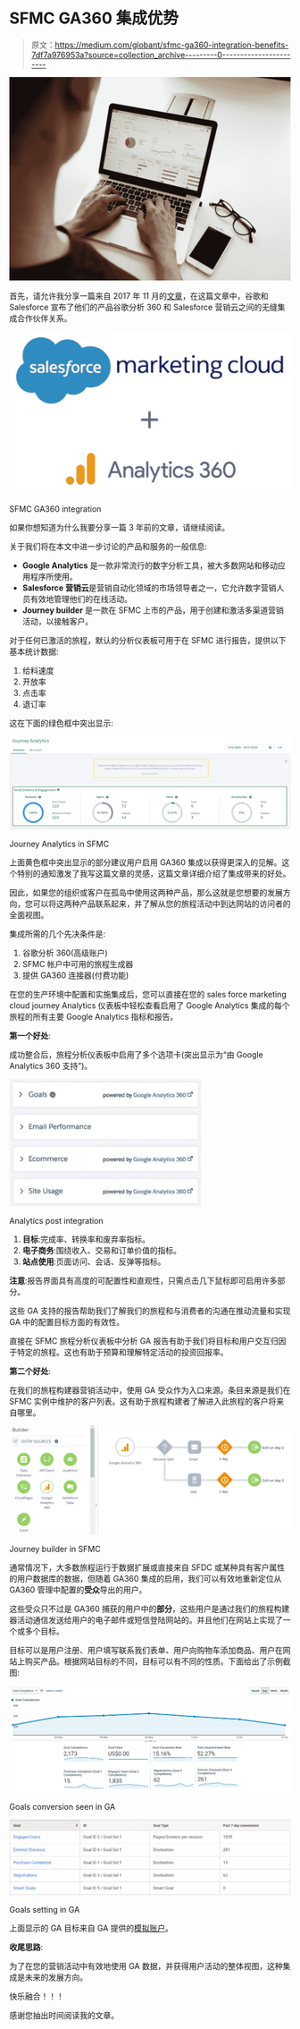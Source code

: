 # SFMC GA360 集成优势

> 原文：<https://medium.com/globant/sfmc-ga360-integration-benefits-7df7a976953a?source=collection_archive---------0----------------------->

![](img/6cae9db2219d5e80230e6e29c72bbd86.png)

首先，请允许我分享一篇来自 2017 年 11 月的[文章](https://www.blog.google/products/marketingplatform/360/google-analytics-360-salesforce)，在这篇文章中，谷歌和 Salesforce 宣布了他们的产品谷歌分析 360 和 Salesforce 营销云之间的无缝集成合作伙伴关系。

![](img/d8abe1008b1763d858c79b8d4826a76b.png)

SFMC GA360 integration

如果你想知道为什么我要分享一篇 3 年前的文章，请继续阅读。

关于我们将在本文中进一步讨论的产品和服务的一般信息:

*   **Google Analytics** 是一款非常流行的数字分析工具，被大多数网站和移动应用程序所使用。
*   **Salesforce 营销云**是营销自动化领域的市场领导者之一，它允许数字营销人员有效地管理他们的在线活动。
*   **Journey builder** 是一款在 SFMC 上市的产品，用于创建和激活多渠道营销活动，以接触客户。

对于任何已激活的旅程，默认的分析仪表板可用于在 SFMC 进行报告，提供以下基本统计数据:

1.  给料速度
2.  开放率
3.  点击率
4.  退订率

这在下面的绿色框中突出显示:

![](img/b6d7a23c5966042459f617d69d125c1d.png)

Journey Analytics in SFMC

上面黄色框中突出显示的部分建议用户启用 GA360 集成以获得更深入的见解。这个特别的通知激发了我写这篇文章的灵感，这篇文章详细介绍了集成带来的好处。

因此，如果您的组织或客户在孤岛中使用这两种产品，那么这就是您想要的发展方向，您可以将这两种产品联系起来，并了解从您的旅程活动中到达网站的访问者的全面视图。

集成所需的几个先决条件是:

1.  谷歌分析 360(高级账户)
2.  SFMC 帐户中可用的旅程生成器
3.  提供 GA360 连接器(付费功能)

在您的生产环境中配置和实施集成后，您可以直接在您的 sales force marketing cloud journey Analytics 仪表板中轻松查看启用了 Google Analytics 集成的每个旅程的所有主要 Google Analytics 指标和报告。

**第一个好处**:

成功整合后，旅程分析仪表板中启用了多个选项卡(突出显示为“由 Google Analytics 360 支持”)。

![](img/b49a024992f99ba30113d53b4b503326.png)

Analytics post integration

1.  **目标**:完成率、转换率和废弃率指标。
2.  **电子商务**:围绕收入、交易和订单价值的指标。
3.  **站点使用**:页面访问、会话、反弹等指标。

**注意**:报告界面具有高度的可配置性和直观性，只需点击几下鼠标即可启用许多部分。

这些 GA 支持的报告帮助我们了解我们的旅程和与消费者的沟通在推动流量和实现 GA 中的配置目标方面的有效性。

直接在 SFMC 旅程分析仪表板中分析 GA 报告有助于我们将目标和用户交互归因于特定的旅程。这也有助于预算和理解特定活动的投资回报率。

**第二个好处**:

在我们的旅程构建器营销活动中，使用 GA 受众作为入口来源。条目来源是我们在 SFMC 实例中维护的客户列表。这有助于旅程构建者了解进入此旅程的客户将来自哪里。

![](img/ef85dd4e3ccf1e581ea9bce928ac4c5b.png)

Journey builder in SFMC

通常情况下，大多数旅程运行于数据扩展或直接来自 SFDC 或某种具有客户属性的用户数据库的数据，但随着 GA360 集成的启用，我们可以有效地重新定位从 GA360 管理中配置的**受众**导出的用户。

这些受众只不过是 GA360 捕获的用户中的**部分**，这些用户是通过我们的旅程构建器活动通信发送给用户的电子邮件或短信登陆网站的。并且他们在网站上实现了一个或多个目标。

目标可以是用户注册、用户填写联系我们表单、用户向购物车添加商品、用户在网站上购买产品。根据网站目标的不同，目标可以有不同的性质。下面给出了示例截图:

![](img/099b7cc2166a94e41fd65bb0c69ea0e7.png)

Goals conversion seen in GA

![](img/ec68b057f39a996d1bb9904764706478.png)

Goals setting in GA

上面显示的 GA 目标来自 GA 提供的[模拟账户](https://support.google.com/analytics/answer/6367342?hl=en)。

**收尾思路**:

为了在您的营销活动中有效地使用 GA 数据，并获得用户活动的整体视图，这种集成是未来的发展方向。

快乐融合！！！

感谢您抽出时间阅读我的文章。